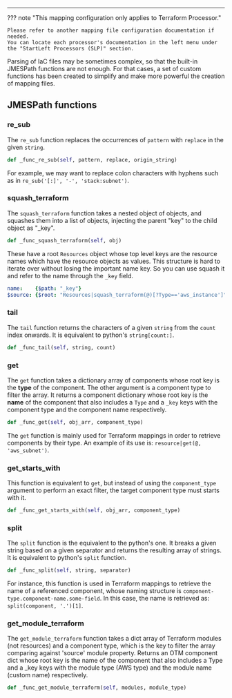 ---

??? note "This mapping configuration only applies to Terraform Processor."
    
    Please refer to another mapping file configuration documentation if needed. 
    You can locate each processor's documentation in the left menu under the "StartLeft Processors (SLP)" section. 

Parsing of IaC files may be sometimes complex, so that the built-in JMESPath functions are not enough. For that cases,
a set of custom functions has been created to simplify and make more powerful the creation of mapping files.

## JMESPath functions

### re_sub
The `re_sub` function replaces the occurrences of `pattern` with `replace` in the given `string`.

```python
def _func_re_sub(self, pattern, replace, origin_string)
```

For example, we may want to replace colon characters with hyphens such as in `re_sub('[:]', '-', 'stack:subnet')`.

### squash_terraform
The `squash_terraform` function takes a nested object of objects, and squashes them into a list of objects, injecting 
the parent "key" to the child object as "_key".

```python
def _func_squash_terraform(self, obj)
```

These have a root `Resources` object whose top level keys are the resource names which have the resource objects as 
values. This structure is hard to iterate over without losing the important name key. So you can use squash it and 
refer to the name through the `_key` field.

```yaml
name:    {$path: "_key"}
$source: {$root: "Resources|squash_terraform(@)[?Type=='aws_instance']"}
```

### tail
The `tail` function returns the characters of a given `string` from the `count` index onwards. It is equivalent to
python's `string[count:]`.

```python
def _func_tail(self, string, count)
```

### get

The `get` function takes a dictionary array of components whose root key is the **type** of the component. The other argument
is a component type to filter the array. It returns a component dictionary whose root key is the **name** of the component
that also includes a `Type` and a `_key` keys with the component type and the component name respectively.

```python
def _func_get(self, obj_arr, component_type)
```

The `get` function is mainly used for Terraform mappings in order to retrieve components by their type. An example of its use
is: `resource|get(@, 'aws_subnet')`.

### get_starts_with

This function is equivalent to `get`, but instead of using the `component_type` argument to perform an exact filter, the
target component type must starts with it.

```python
def _func_get_starts_with(self, obj_arr, component_type)
```

### split

The `split` function is the equivalent to the python's one. It breaks a given string based on a given separator and
returns the resulting array of strings. It is equivalent to python's `split` function.

```python
def _func_split(self, string, separator)
```

For instance, this function is used in Terraform mappings to retrieve the name of a referenced component, whose naming
structure is `component-type.component-name.some-field`. In this case, the name is retrieved
as: `split(component, '.')[1]`.

### get_module_terraform

The `get_module_terraform` function takes a dict array of Terraform modules (not resources) and a component type,
which is the key to filter the array comparing against 'source' module property. Returns an OTM component dict
whose root key is the name of the component that also includes a Type and a _key keys with the module type (AWS type)
and the module name (custom name) respectively.

```python
def _func_get_module_terraform(self, modules, module_type)
```